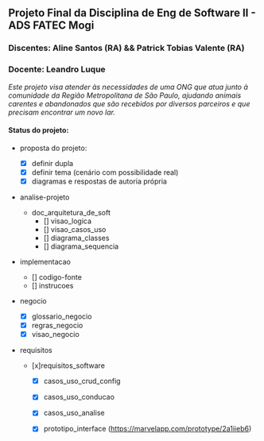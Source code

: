 
## Projeto Final da Disciplina de Eng de Software II - ADS FATEC Mogi
### Discentes: Aline Santos (RA) && Patrick Tobias  Valente (RA)
### Docente: Leandro Luque

*Este projeto visa atender às necessidades de uma ONG que atua junto à comunidade da Região Metropolitana de São Paulo, ajudando animais carentes e abandonados que são recebidos por diversos parceiros e que precisam encontrar um novo lar.*


#### Status do projeto:
* proposta do projeto:
	* [x] definir dupla
	* [x] definir tema (cenário com possibilidade real)
	* [x] diagramas e respostas de autoria própria
	
* analise-projeto
	* doc_arquitetura_de_soft
		* [] visao_logica
		* [] visao_casos_uso
		* [] diagrama_classes
		* [] diagrama_sequencia
* implementacao
	* [] codigo-fonte
	* [] instrucoes

* negocio
	* [x] glossario_negocio
	* [x] regras_negocio
	* [x] visao_negocio

* requisitos
	* [x]requisitos_software
		* [x] casos_uso_crud_config
		* [x] casos_uso_conducao
		* [x] casos_uso_analise
		* [x] prototipo_interface (https://marvelapp.com/prototype/2a1iieb6)
			



